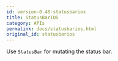 ```yaml
---
id: version-0.48-statusbarios
title: StatusBarIOS
category: APIs
permalink: docs/statusbarios.html
original_id: statusbarios
---
```

<div><div><p>Use <code>StatusBar</code> for mutating the status bar.</p></div></div>